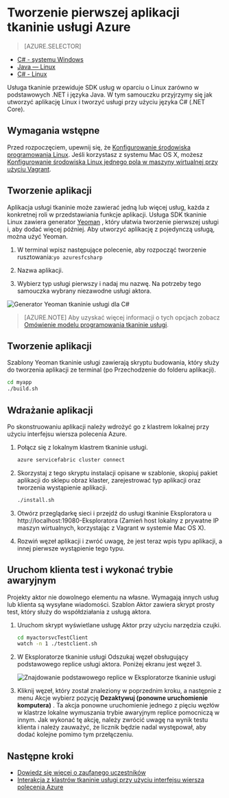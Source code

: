 <properties
   pageTitle="Tworzenie pierwszej aplikacji usługi tkaninie na Linux przy użyciu C# | Microsoft Azure"
   description="Tworzenie i wdrażanie aplikacji tkaninie usługi, za pomocą C#"
   services="service-fabric"
   documentationCenter="csharp"
   authors="mani-ramaswamy"
   manager="timlt"
   editor=""/>

<tags
   ms.service="service-fabric"
   ms.devlang="csharp"
   ms.topic="hero-article"
   ms.tgt_pltfrm="NA"
   ms.workload="NA"
   ms.date="10/04/2016"
   ms.author="subramar"/>


# <a name="create-your-first-azure-service-fabric-application"></a>Tworzenie pierwszej aplikacji tkaninie usługi Azure

> [AZURE.SELECTOR]
- [C# - systemu Windows](service-fabric-create-your-first-application-in-visual-studio.md)
- [Java — Linux](service-fabric-create-your-first-linux-application-with-java.md)
- [C# - Linux](service-fabric-create-your-first-linux-application-with-csharp.md)

Usługa tkaninie przewiduje SDK usług w oparciu o Linux zarówno w podstawowych .NET i języka Java. W tym samouczku przyjrzymy się jak utworzyć aplikację Linux i tworzyć usługi przy użyciu języka C# (.NET Core).

## <a name="prerequisites"></a>Wymagania wstępne

Przed rozpoczęciem, upewnij się, że [Konfigurowanie środowiska programowania Linux](service-fabric-get-started-linux.md). Jeśli korzystasz z systemu Mac OS X, możesz [Konfigurowanie środowiska Linux jednego pola w maszyny wirtualnej przy użyciu Vagrant](service-fabric-get-started-mac.md).

## <a name="create-the-application"></a>Tworzenie aplikacji

Aplikacja usługi tkaninie może zawierać jedną lub więcej usług, każda z konkretnej roli w przedstawiania funkcje aplikacji. Usługa SDK tkaninie Linux zawiera generator [Yeoman](http://yeoman.io/) , który ułatwia tworzenie pierwszej usługi i, aby dodać więcej później. Aby utworzyć aplikację z pojedynczą usługą, można użyć Yeoman.

1. W terminal wpisz następujące polecenie, aby rozpocząć tworzenie rusztowania:`yo azuresfcsharp`

2. Nazwa aplikacji.

3. Wybierz typ usługi pierwszy i nadaj mu nazwę. Na potrzeby tego samouczka wybrany niezawodne usługi aktora.

  ![Generator Yeoman tkaninie usługi dla C#][sf-yeoman]

>[AZURE.NOTE] Aby uzyskać więcej informacji o tych opcjach zobacz [Omówienie modelu programowania tkaninie usługi](service-fabric-choose-framework.md).

## <a name="build-the-application"></a>Tworzenie aplikacji

Szablony Yeoman tkaninie usługi zawierają skryptu budowania, który służy do tworzenia aplikacji ze terminal (po Przechodzenie do folderu aplikacji).

  ```bash
 cd myapp 
 ./build.sh 
  ```

## <a name="deploy-the-application"></a>Wdrażanie aplikacji

Po skonstruowaniu aplikacji należy wdrożyć go z klastrem lokalnej przy użyciu interfejsu wiersza polecenia Azure.

1. Połącz się z lokalnym klastrem tkaninie usługi.

    ```bash
    azure servicefabric cluster connect
    ```

2. Skorzystaj z tego skryptu instalacji opisane w szablonie, skopiuj pakiet aplikacji do sklepu obraz klaster, zarejestrować typ aplikacji oraz tworzenia wystąpienie aplikacji.

    ```bash
    ./install.sh
    ```

3. Otwórz przeglądarkę sieci i przejdź do usługi tkaninie Eksploratora u http://localhost:19080-Eksploratora (Zamień host lokalny z prywatne IP maszyn wirtualnych, korzystając z Vagrant w systemie Mac OS X).

4. Rozwiń węzeł aplikacji i zwróć uwagę, że jest teraz wpis typu aplikacji, a innej pierwsze wystąpienie tego typu.

## <a name="start-the-test-client-and-perform-a-failover"></a>Uruchom klienta test i wykonać trybie awaryjnym

Projekty aktor nie dowolnego elementu na własne. Wymagają innych usług lub klienta są wysyłane wiadomości. Szablon Aktor zawiera skrypt prosty test, który służy do współdziałania z usługą aktora.

1. Uruchom skrypt wyświetlane usługę Aktor przy użyciu narzędzia czujki.

    ```bash
    cd myactorsvcTestClient
    watch -n 1 ./testclient.sh
    ```

2. W Eksploratorze tkaninie usługi Odszukaj węzeł obsługujący podstawowego replice usługi aktora. Poniżej ekranu jest węzeł 3.

    ![Znajdowanie podstawowego replice w Eksploratorze tkaninie usługi][sfx-primary]

3. Kliknij węzeł, który został znaleziony w poprzednim kroku, a następnie z menu Akcje wybierz pozycję **Dezaktywuj (ponowne uruchomienie komputera)** . Ta akcja ponowne uruchomienie jednego z pięciu węzłów w klastrze lokalne wymuszania trybie awaryjnym replice pomocniczą w innym. Jak wykonać tę akcję, należy zwrócić uwagę na wynik testu klienta i należy zauważyć, że licznik będzie nadal występował, aby dodać kolejne pomimo tym przełączeniu.


## <a name="next-steps"></a>Następne kroki

- [Dowiedz się więcej o zaufanego uczestników](service-fabric-reliable-actors-introduction.md)
- [Interakcja z klastrów tkaninie usługi przy użyciu interfejsu wiersza polecenia Azure](service-fabric-azure-cli.md)

<!-- Images -->
[sf-yeoman]: ./media/service-fabric-create-your-first-linux-application-with-csharp/yeoman-csharp.png
[sfx-primary]: ./media/service-fabric-create-your-first-linux-application-with-csharp/sfx-primary.png
